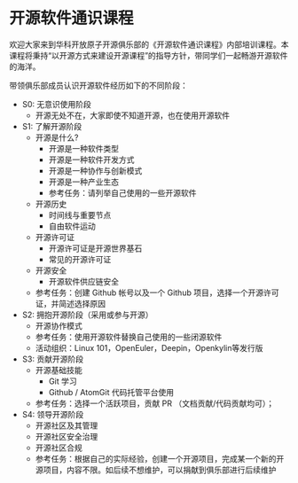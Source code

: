 # 开源软件通识课程

欢迎大家来到华科开放原子开源俱乐部的《开源软件通识课程》内部培训课程。本课程将秉持“以开源方式来建设开源课程”的指导方针，带同学们一起畅游开源软件的海洋。

带领俱乐部成员认识开源软件经历如下的不同阶段：

- S0: 无意识使用阶段
    - 开源无处不在，大家即使不知道开源，也在使用开源软件
- S1: 了解开源阶段
    - 开源是什么?
        - 开源是一种软件类型
        - 开源是一种软件开发方式
        - 开源是一种协作与创新模式
        - 开源是一种产业生态
        - 参考任务：请列举自己使用的一些开源软件
    - 开源历史
        - 时间线与重要节点
        - 自由软件运动
    - 开源许可证
        - 开源许可证是开源世界基石
        - 常见的开源许可证
    - 开源安全
        - 开源软件供应链安全
    - 参考任务：创建 Github 帐号以及一个 Github 项目，选择一个开源许可证，并简述选择原因
- S2: 拥抱开源阶段（采用或参与开源）
    - 开源协作模式
    - 参考任务：使用开源软件替换自己使用的一些闭源软件
    - 活动组织：Linux 101，OpenEuler，Deepin，Openkylin等发行版
- S3: 贡献开源阶段
    - 开源基础技能
        - Git 学习
        - Github / AtomGit 代码托管平台使用
    - 参考任务：选择一个活跃项目，贡献 PR （文档贡献/代码贡献均可）；
- S4: 领导开源阶段
    - 开源社区及其管理
    - 开源社区安全治理
    - 开源社区合规
    - 参考任务：根据自己的实际经验，创建一个开源项目，完成某一个新的开源项目，内容不限。如后续不想维护，可以捐献到俱乐部进行后续维护

